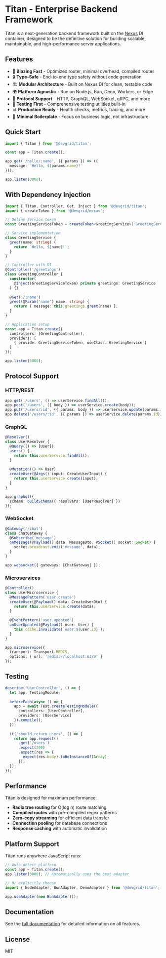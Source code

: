 # Titan - Enterprise Backend Framework

Titan is a next-generation backend framework built on the [Nexus](../nexus) DI container, designed to be the definitive solution for building scalable, maintainable, and high-performance server applications.

## Features

- 🚀 **Blazing Fast** - Optimized router, minimal overhead, compiled routes
- 🔒 **Type-Safe** - End-to-end type safety without code generation
- 🏗️ **Modular Architecture** - Built on Nexus DI for clean, testable code
- 🌍 **Platform Agnostic** - Run on Node.js, Bun, Deno, Workers, or Edge
- 🔌 **Protocol Support** - HTTP, GraphQL, WebSocket, gRPC, and more
- 🧪 **Testing First** - Comprehensive testing utilities built-in
- 📊 **Production Ready** - Health checks, metrics, tracing, and more
- 🎯 **Minimal Boilerplate** - Focus on business logic, not infrastructure

## Quick Start

```typescript
import { Titan } from '@devgrid/titan';

const app = Titan.create();

app.get('/hello/:name', ({ params }) => ({
  message: `Hello, ${params.name}!`
}));

app.listen(3000);
```

## With Dependency Injection

```typescript
import { Titan, Controller, Get, Inject } from '@devgrid/titan';
import { createToken } from '@devgrid/nexus';

// Define service token
const GreetingServiceToken = createToken<GreetingService>('GreetingService');

// Service implementation
class GreetingService {
  greet(name: string) {
    return `Hello, ${name}!`;
  }
}

// Controller with DI
@Controller('/greetings')
class GreetingController {
  constructor(
    @Inject(GreetingServiceToken) private greetings: GreetingService
  ) {}
  
  @Get('/:name')
  greet(@Param('name') name: string) {
    return { message: this.greetings.greet(name) };
  }
}

// Application setup
const app = Titan.create({
  controllers: [GreetingController],
  providers: [
    { provide: GreetingServiceToken, useClass: GreetingService }
  ]
});

app.listen(3000);
```

## Protocol Support

### HTTP/REST

```typescript
app.get('/users', () => userService.findAll());
app.post('/users', ({ body }) => userService.create(body));
app.put('/users/:id', ({ params, body }) => userService.update(params.id, body));
app.delete('/users/:id', ({ params }) => userService.delete(params.id));
```

### GraphQL

```typescript
@Resolver()
class UserResolver {
  @Query(() => [User])
  users() {
    return this.userService.findAll();
  }
  
  @Mutation(() => User)
  createUser(@Args() input: CreateUserInput) {
    return this.userService.create(input);
  }
}

app.graphql({ 
  schema: buildSchema({ resolvers: [UserResolver] })
});
```

### WebSocket

```typescript
@Gateway('/chat')
class ChatGateway {
  @Subscribe('message')
  onMessage(@Payload() data: MessageDto, @Socket() socket: Socket) {
    socket.broadcast.emit('message', data);
  }
}

app.websocket({ gateways: [ChatGateway] });
```

### Microservices

```typescript
@Controller()
class UserMicroservice {
  @MessagePattern('user.create')
  createUser(@Payload() data: CreateUserDto) {
    return this.userService.create(data);
  }
  
  @EventPattern('user.updated')
  onUserUpdated(@Payload() user: User) {
    this.cache.invalidate(`user:${user.id}`);
  }
}

app.microservice({
  transport: Transport.REDIS,
  options: { url: 'redis://localhost:6379' }
});
```

## Testing

```typescript
describe('UserController', () => {
  let app: TestingModule;
  
  beforeEach(async () => {
    app = await Test.createTestingModule({
      controllers: [UserController],
      providers: [UserService]
    }).compile();
  });
  
  it('should return users', () => {
    return app.request()
      .get('/users')
      .expect(200)
      .expect(res => {
        expect(res.body).toBeInstanceOf(Array);
      });
  });
});
```

## Performance

Titan is designed for maximum performance:

- **Radix tree routing** for O(log n) route matching
- **Compiled routes** with pre-compiled regex patterns
- **Zero-copy streaming** for efficient data transfer
- **Connection pooling** for database connections
- **Response caching** with automatic invalidation

## Platform Support

Titan runs anywhere JavaScript runs:

```typescript
// Auto-detect platform
const app = Titan.create();
app.listen(3000); // Automatically uses the best adapter

// Or explicitly choose
import { NodeAdapter, BunAdapter, DenoAdapter } from '@devgrid/titan';

app.useAdapter(new BunAdapter());
```

## Documentation

See the [full documentation](./docs/specification.md) for detailed information on all features.

## License

MIT